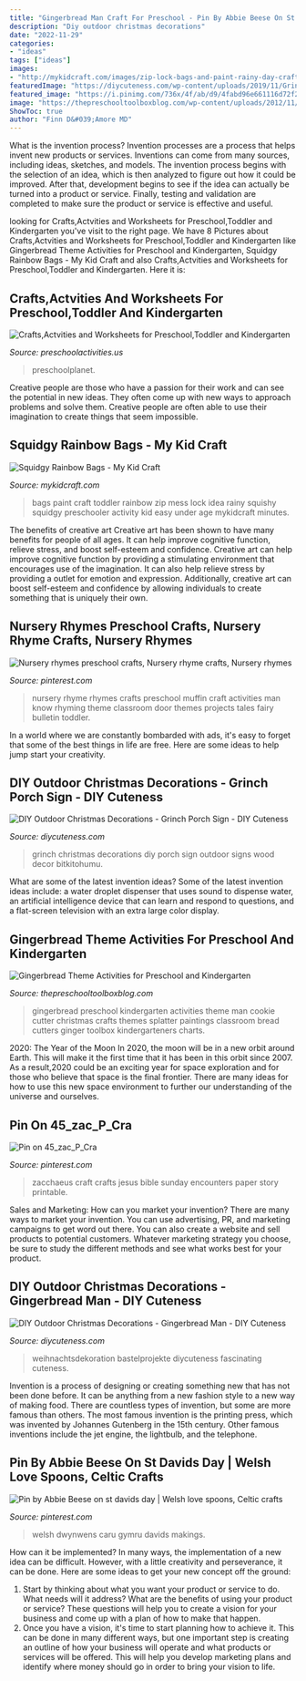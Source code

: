 ```yaml
---
title: "Gingerbread Man Craft For Preschool - Pin By Abbie Beese On St Davids Day"
description: "Diy outdoor christmas decorations"
date: "2022-11-29"
categories:
- "ideas"
tags: ["ideas"]
images:
- "http://mykidcraft.com/images/zip-lock-bags-and-paint-rainy-day-craft-idea-toddler-craft-no-mess-preschooler-craft-no-mess-squishy-paint-bags16.jpg"
featuredImage: "https://diycuteness.com/wp-content/uploads/2019/11/Grinch-Porch-Sign.jpg"
featured_image: "https://i.pinimg.com/736x/4f/ab/d9/4fabd96e661116d72f276ce0853fed34.jpg"
image: "https://thepreschooltoolboxblog.com/wp-content/uploads/2012/11/Gingerbread_Blog-001-1024x801.jpg"
ShowToc: true
author: "Finn D&#039;Amore MD"
---
```



What is the invention process?
Invention processes are a process that helps invent new products or services. Inventions can come from many sources, including ideas, sketches, and models. The invention process begins with the selection of an idea, which is then analyzed to figure out how it could be improved. After that, development begins to see if the idea can actually be turned into a product or service. Finally, testing and validation are completed to make sure the product or service is effective and useful.

	

		
looking for Crafts,Actvities and Worksheets for Preschool,Toddler and Kindergarten you've visit to the right page. We have 8 Pictures about Crafts,Actvities and Worksheets for Preschool,Toddler and Kindergarten like Gingerbread Theme Activities for Preschool and Kindergarten, Squidgy Rainbow Bags - My Kid Craft and also Crafts,Actvities and Worksheets for Preschool,Toddler and Kindergarten. Here it is:
		
    
## Crafts,Actvities And Worksheets For Preschool,Toddler And Kindergarten

<img loading=lazy src="https://www.preschoolactivities.us/wp-content/uploads/2014/12/snowman-craft-for-kids.jpg" onerror="this.onerror=null;this.src='https://tse3.mm.bing.net/th?id=OIP.aY8aP-hHVqek5RvIfbURbwHaJ4&amp;pid=15.1';" alt="Crafts,Actvities and Worksheets for Preschool,Toddler and Kindergarten">

_Source: preschoolactivities.us_

>preschoolplanet. 

	

Creative people are those who have a passion for their work and can see the potential in new ideas. They often come up with new ways to approach problems and solve them. Creative people are often able to use their imagination to create things that seem impossible.

    
## Squidgy Rainbow Bags - My Kid Craft

<img loading=lazy src="http://mykidcraft.com/images/zip-lock-bags-and-paint-rainy-day-craft-idea-toddler-craft-no-mess-preschooler-craft-no-mess-squishy-paint-bags16.jpg" onerror="this.onerror=null;this.src='https://tse3.mm.bing.net/th?id=OIP.W537bYPPt4i5hQornz45egHaJ4&amp;pid=15.1';" alt="Squidgy Rainbow Bags - My Kid Craft">

_Source: mykidcraft.com_

>bags paint craft toddler rainbow zip mess lock idea rainy squishy squidgy preschooler activity kid easy under age mykidcraft minutes. 

	

The benefits of creative art
Creative art has been shown to have many benefits for people of all ages. It can help improve cognitive function, relieve stress, and boost self-esteem and confidence.
Creative art can help improve cognitive function by providing a stimulating environment that encourages use of the imagination. It can also help relieve stress by providing a outlet for emotion and expression. Additionally, creative art can boost self-esteem and confidence by allowing individuals to create something that is uniquely their own.

    
## Nursery Rhymes Preschool Crafts, Nursery Rhyme Crafts, Nursery Rhymes

<img loading=lazy src="https://i.pinimg.com/originals/54/08/13/5408138329d408eaffade84d4f187dd8.jpg" onerror="this.onerror=null;this.src='https://tse2.mm.bing.net/th?id=OIP.5Zm8IOoWvEItWLfZa6SlvgHaNJ&amp;pid=15.1';" alt="Nursery rhymes preschool crafts, Nursery rhyme crafts, Nursery rhymes">

_Source: pinterest.com_

>nursery rhyme rhymes crafts preschool muffin craft activities man know rhyming theme classroom door themes projects tales fairy bulletin toddler. 

	

In a world where we are constantly bombarded with ads, it's easy to forget that some of the best things in life are free. Here are some ideas to help jump start your creativity.

    
## DIY Outdoor Christmas Decorations - Grinch Porch Sign - DIY Cuteness

<img loading=lazy src="https://diycuteness.com/wp-content/uploads/2019/11/Grinch-Porch-Sign.jpg" onerror="this.onerror=null;this.src='https://tse1.mm.bing.net/th?id=OIP.2JNCAogWvL5FeynQaIDr_wHaJ4&amp;pid=15.1';" alt="DIY Outdoor Christmas Decorations - Grinch Porch Sign - DIY Cuteness">

_Source: diycuteness.com_

>grinch christmas decorations diy porch sign outdoor signs wood decor bitkitohumu. 

	

What are some of the latest invention ideas?
Some of the latest invention ideas include: a water droplet dispenser that uses sound to dispense water, an artificial intelligence device that can learn and respond to questions, and a flat-screen television with an extra large color display.

    
## Gingerbread Theme Activities For Preschool And Kindergarten

<img loading=lazy src="https://thepreschooltoolboxblog.com/wp-content/uploads/2012/11/Gingerbread_Blog-001-1024x801.jpg" onerror="this.onerror=null;this.src='https://tse2.mm.bing.net/th?id=OIP.avrZCLOidgnB6Gm25y9hZwHaFy&amp;pid=15.1';" alt="Gingerbread Theme Activities for Preschool and Kindergarten">

_Source: thepreschooltoolboxblog.com_

>gingerbread preschool kindergarten activities theme man cookie cutter christmas crafts themes splatter paintings classroom bread cutters ginger toolbox kindergarteners charts. 

	

2020: The Year of the Moon
In 2020, the moon will be in a new orbit around Earth. This will make it the first time that it has been in this orbit since 2007. As a result,2020 could be an exciting year for space exploration and for those who believe that space is the final frontier. There are many ideas for how to use this new space environment to further our understanding of the universe and ourselves.

    
## Pin On 45_zac_P_Cra

<img loading=lazy src="https://i.pinimg.com/736x/4f/ab/d9/4fabd96e661116d72f276ce0853fed34.jpg" onerror="this.onerror=null;this.src='https://tse3.mm.bing.net/th?id=OIP._ns5Z_dXNCH506k8AF3IzwHaJ3&amp;pid=15.1';" alt="Pin on 45_zac_P_Cra">

_Source: pinterest.com_

>zacchaeus craft crafts jesus bible sunday encounters paper story printable. 

	

Sales and Marketing: How can you market your invention?
There are many ways to market your invention. You can use advertising, PR, and marketing campaigns to get word out there. You can also create a website and sell products to potential customers. Whatever marketing strategy you choose, be sure to study the different methods and see what works best for your product.

    
## DIY Outdoor Christmas Decorations - Gingerbread Man - DIY Cuteness

<img loading=lazy src="https://diycuteness.com/wp-content/uploads/2019/11/YARD-ART-Gingerbread-man.jpg" onerror="this.onerror=null;this.src='https://tse2.mm.bing.net/th?id=OIP.9URjQM7YNDerg2YrdQhSawHaJ6&amp;pid=15.1';" alt="DIY Outdoor Christmas Decorations - Gingerbread Man - DIY Cuteness">

_Source: diycuteness.com_

>weihnachtsdekoration bastelprojekte diycuteness fascinating cuteness. 

	

Invention is a process of designing or creating something new that has not been done before. It can be anything from a new fashion style to a new way of making food. There are countless types of invention, but some are more famous than others. The most famous invention is the printing press, which was invented by Johannes Gutenberg in the 15th century. Other famous inventions include the jet engine, the lightbulb, and the telephone.

    
## Pin By Abbie Beese On St Davids Day | Welsh Love Spoons, Celtic Crafts

<img loading=lazy src="https://i.pinimg.com/736x/78/0b/82/780b82e821bb137c84cc2fa34519f047.jpg" onerror="this.onerror=null;this.src='https://tse2.mm.bing.net/th?id=OIP.zdzfNY643hmbNvJrw6M1nQEgDY&amp;pid=15.1';" alt="Pin by Abbie Beese on st davids day | Welsh love spoons, Celtic crafts">

_Source: pinterest.com_

>welsh dwynwens caru gymru davids makings. 

	

How can it be implemented?
In many ways, the implementation of a new idea can be difficult. However, with a little creativity and perseverance, it can be done. Here are some ideas to get your new concept off the ground: 
1. Start by thinking about what you want your product or service to do. What needs will it address? What are the benefits of using your product or service? These questions will help you to create a vision for your business and come up with a plan of how to make that happen. 
2. Once you have a vision, it's time to start planning how to achieve it. This can be done in many different ways, but one important step is creating an outline of how your business will operate and what products or services will be offered. This will help you develop marketing plans and identify where money should go in order to bring your vision to life.

